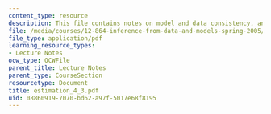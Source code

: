 ```yaml
---
content_type: resource
description: This file contains notes on model and data consistency, and estimation.
file: /media/courses/12-864-inference-from-data-and-models-spring-2005/088609197070bd62a97f5017e68f8195_estimation_4_3.pdf
file_type: application/pdf
learning_resource_types:
- Lecture Notes
ocw_type: OCWFile
parent_title: Lecture Notes
parent_type: CourseSection
resourcetype: Document
title: estimation_4_3.pdf
uid: 08860919-7070-bd62-a97f-5017e68f8195
---
```

